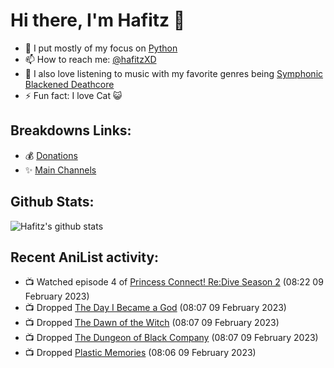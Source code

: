 # Hi there, I'm Hafitz 👋
- 🐍 I put mostly of my focus on [Python](https://python.org)
- 📫 How to reach me: [@hafitzXD](https://t.me/hafitzXD)
- 🎵 I also love listening to music with my favorite genres being [Symphonic Blackened Deathcore](https://youtu.be/qyYmS_iBcy4)
- ⚡ Fun fact: I love Cat 😺

## Breakdowns Links:
- 💰 [Donations](https://t.me/TheBreakdowns/2)
- ✨ [Main Channels](https://t.me/TheBreakdowns)

## Github Stats:
![Hafitz's github stats](https://github-readme-stats.vercel.app/api?username=breakdowns&show_icons=true&count_private=true&bg_color=00000000&text_color=777)

## Recent AniList activity:
<!-- ANILIST_ACTIVITY:start -->

-   📺 Watched episode 4 of [Princess Connect! Re:Dive Season 2](https://anilist.co/anime/122808) (08:22 09 February 2023)
-   📺 Dropped [The Day I Became a God](https://anilist.co/anime/118419) (08:07 09 February 2023)
-   📺 Dropped [The Dawn of the Witch](https://anilist.co/anime/133175) (08:07 09 February 2023)
-   📺 Dropped [The Dungeon of Black Company](https://anilist.co/anime/120608) (08:07 09 February 2023)
-   📺 Dropped [Plastic Memories](https://anilist.co/anime/20872) (08:06 09 February 2023)

<!-- ANILIST_ACTIVITY:end -->
